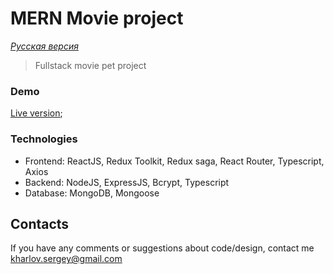 # MERN Movie project

*[Русская версия](README.md)*

> Fullstack movie pet project

### Demo
[Live version](https://l1nks-movie.herokuapp.com/);

### Technologies
* Frontend: ReactJS, Redux Toolkit, Redux saga, React Router, Typescript, Axios
* Backend: NodeJS, ExpressJS, Bcrypt, Typescript
* Database: MongoDB, Mongoose

## Contacts
If you have any comments or suggestions about code/design, contact me [kharlov.sergey@gmail.com](mailto:kharlov.sergey@gmail.com)


